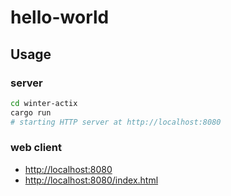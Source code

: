 # hello-world

## Usage

### server

```sh
cd winter-actix
cargo run
# starting HTTP server at http://localhost:8080
```

### web client

- [http://localhost:8080](http://localhost:8080)
- [http://localhost:8080/index.html](http://localhost:8080/index.html)
